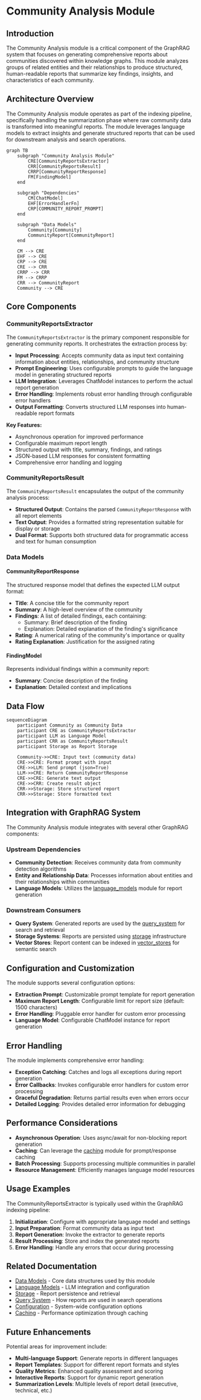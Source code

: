 # Community Analysis Module

## Introduction

The Community Analysis module is a critical component of the GraphRAG system that focuses on generating comprehensive reports about communities discovered within knowledge graphs. This module analyzes groups of related entities and their relationships to produce structured, human-readable reports that summarize key findings, insights, and characteristics of each community.

## Architecture Overview

The Community Analysis module operates as part of the indexing pipeline, specifically handling the summarization phase where raw community data is transformed into meaningful reports. The module leverages language models to extract insights and generate structured reports that can be used for downstream analysis and search operations.

```mermaid
graph TB
    subgraph "Community Analysis Module"
        CRE[CommunityReportsExtractor]
        CRR[CommunityReportsResult]
        CRRP[CommunityReportResponse]
        FM[FindingModel]
    end
    
    subgraph "Dependencies"
        CM[ChatModel]
        EHF[ErrorHandlerFn]
        CRP[COMMUNITY_REPORT_PROMPT]
    end
    
    subgraph "Data Models"
        Community[Community]
        CommunityReport[CommunityReport]
    end
    
    CM --> CRE
    EHF --> CRE
    CRP --> CRE
    CRE --> CRR
    CRRP --> CRR
    FM --> CRRP
    CRR --> CommunityReport
    Community --> CRE
```

## Core Components

### CommunityReportsExtractor

The `CommunityReportsExtractor` is the primary component responsible for generating community reports. It orchestrates the extraction process by:

- **Input Processing**: Accepts community data as input text containing information about entities, relationships, and community structure
- **Prompt Engineering**: Uses configurable prompts to guide the language model in generating structured reports
- **LLM Integration**: Leverages ChatModel instances to perform the actual report generation
- **Error Handling**: Implements robust error handling through configurable error handlers
- **Output Formatting**: Converts structured LLM responses into human-readable report formats

**Key Features:**
- Asynchronous operation for improved performance
- Configurable maximum report length
- Structured output with title, summary, findings, and ratings
- JSON-based LLM responses for consistent formatting
- Comprehensive error handling and logging

### CommunityReportsResult

The `CommunityReportsResult` encapsulates the output of the community analysis process:

- **Structured Output**: Contains the parsed `CommunityReportResponse` with all report elements
- **Text Output**: Provides a formatted string representation suitable for display or storage
- **Dual Format**: Supports both structured data for programmatic access and text for human consumption

### Data Models

#### CommunityReportResponse
The structured response model that defines the expected LLM output format:

- **Title**: A concise title for the community report
- **Summary**: A high-level overview of the community
- **Findings**: A list of detailed findings, each containing:
  - Summary: Brief description of the finding
  - Explanation: Detailed explanation of the finding's significance
- **Rating**: A numerical rating of the community's importance or quality
- **Rating Explanation**: Justification for the assigned rating

#### FindingModel
Represents individual findings within a community report:

- **Summary**: Concise description of the finding
- **Explanation**: Detailed context and implications

## Data Flow

```mermaid
sequenceDiagram
    participant Community as Community Data
    participant CRE as CommunityReportsExtractor
    participant LLM as Language Model
    participant CRR as CommunityReportsResult
    participant Storage as Report Storage
    
    Community->>CRE: Input text (community data)
    CRE->>CRE: Format prompt with input
    CRE->>LLM: Send prompt (json=True)
    LLM->>CRE: Return CommunityReportResponse
    CRE->>CRE: Generate text output
    CRE->>CRR: Create result object
    CRR->>Storage: Store structured report
    CRR->>Storage: Store formatted text
```

## Integration with GraphRAG System

The Community Analysis module integrates with several other GraphRAG components:

### Upstream Dependencies

- **Community Detection**: Receives community data from community detection algorithms
- **Entity and Relationship Data**: Processes information about entities and their relationships within communities
- **Language Models**: Utilizes the [language_models](language_models.md) module for report generation

### Downstream Consumers

- **Query System**: Generated reports are used by the [query_system](query_system.md) for search and retrieval
- **Storage Systems**: Reports are persisted using [storage](storage.md) infrastructure
- **Vector Stores**: Report content can be indexed in [vector_stores](vector_stores.md) for semantic search

## Configuration and Customization

The module supports several configuration options:

- **Extraction Prompt**: Customizable prompt template for report generation
- **Maximum Report Length**: Configurable limit for report size (default: 1500 characters)
- **Error Handling**: Pluggable error handler for custom error processing
- **Language Model**: Configurable ChatModel instance for report generation

## Error Handling

The module implements comprehensive error handling:

- **Exception Catching**: Catches and logs all exceptions during report generation
- **Error Callbacks**: Invokes configurable error handlers for custom error processing
- **Graceful Degradation**: Returns partial results even when errors occur
- **Detailed Logging**: Provides detailed error information for debugging

## Performance Considerations

- **Asynchronous Operation**: Uses async/await for non-blocking report generation
- **Caching**: Can leverage the [caching](caching.md) module for prompt/response caching
- **Batch Processing**: Supports processing multiple communities in parallel
- **Resource Management**: Efficiently manages language model resources

## Usage Examples

The CommunityReportsExtractor is typically used within the GraphRAG indexing pipeline:

1. **Initialization**: Configure with appropriate language model and settings
2. **Input Preparation**: Format community data as input text
3. **Report Generation**: Invoke the extractor to generate reports
4. **Result Processing**: Store and index the generated reports
5. **Error Handling**: Handle any errors that occur during processing

## Related Documentation

- [Data Models](data_models.md) - Core data structures used by this module
- [Language Models](language_models.md) - LLM integration and configuration
- [Storage](storage.md) - Report persistence and retrieval
- [Query System](query_system.md) - How reports are used in search operations
- [Configuration](configuration.md) - System-wide configuration options
- [Caching](caching.md) - Performance optimization through caching

## Future Enhancements

Potential areas for improvement include:

- **Multi-language Support**: Generate reports in different languages
- **Report Templates**: Support for different report formats and styles
- **Quality Metrics**: Enhanced quality assessment and scoring
- **Interactive Reports**: Support for dynamic report generation
- **Summarization Levels**: Multiple levels of report detail (executive, technical, etc.)